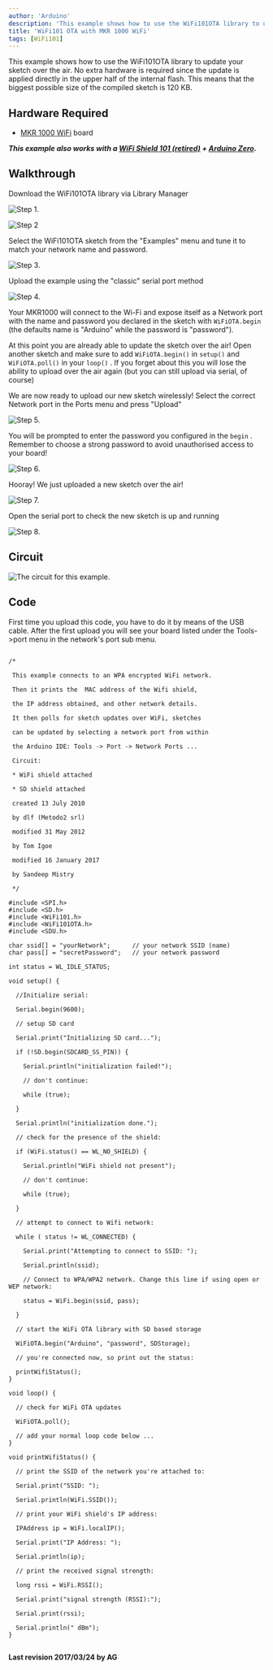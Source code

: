 ```yaml
---
author: 'Arduino'
description: 'This example shows how to use the WiFi101OTA library to update your sketch over the air.'
title: 'WiFi101 OTA with MKR 1000 WiFi'
tags: [WiFi101]
---
```


This example shows how to use the WiFi101OTA library to update your sketch over the air. No extra hardware is required since the update is applied directly in the upper half of the  internal flash. This means that the biggest possible size of the compiled sketch is 120 KB.

## Hardware Required

- [MKR 1000 WiFi](https://store.arduino.cc/products/arduino-mkr1000-wifi) board 

***This example also works with a [WiFi Shield 101 (retired)](https://docs.arduino.cc/retired/shields/arduino-wifi-shield-101) + [Arduino Zero](https://store.arduino.cc/products/arduino-zero).***

## Walkthrough

Download the WiFi101OTA library via Library Manager

![Step 1.](assets/WiFiOTA1.png)

![Step 2](assets/WiFiOTA2.png)

Select the WiFi101OTA sketch from the "Examples" menu and tune it to match your network name and password.

![Step 3.](assets/WiFiOTA3.png)

Upload the example using the "classic" serial port method

![Step 4.](assets/WiFiOTA4.png)

Your MKR1000 will connect to the Wi-Fi and expose itself as a Network port with the name and password you declared in the sketch with `WiFiOTA.begin` (the defaults name is "Arduino" while the password is "password").

At this point you are already able to update the sketch over the air! Open another sketch and make sure to add `WiFiOTA.begin()` in `setup()` and  `WiFiOTA.poll()` in your `loop()` . If you forget about this you will lose the ability to upload over the air again (but you can still upload via serial, of course)

We are now ready to upload our new sketch wirelessly! Select the correct Network port in the Ports menu and press "Upload"

![Step 5.](assets/WiFiOTA5a.png)

You will be prompted to enter the password you configured in the `begin` . Remember to choose a strong password to avoid unauthorised access to your board!

![Step 6.](assets/WiFiOTA6.png)

Hooray! We just uploaded a new sketch over the air!

![Step 7.](assets/WiFiOTA7.png)

Open the serial port to check the new sketch is up and running

![Step 8.](assets/WiFiOTA8.png)

## Circuit

![The circuit for this example.](assets/ArduinoMKR1000_bb.png)

## Code

First time you upload this code, you have to do it by means of the USB cable. After the first upload you will see your board listed under the Tools->port menu in the network's port sub menu.

```arduino

/*

 This example connects to an WPA encrypted WiFi network.

 Then it prints the  MAC address of the Wifi shield,

 the IP address obtained, and other network details.

 It then polls for sketch updates over WiFi, sketches

 can be updated by selecting a network port from within

 the Arduino IDE: Tools -> Port -> Network Ports ...

 Circuit:

 * WiFi shield attached

 * SD shield attached

 created 13 July 2010

 by dlf (Metodo2 srl)

 modified 31 May 2012

 by Tom Igoe

 modified 16 January 2017

 by Sandeep Mistry

 */

#include <SPI.h>
#include <SD.h>
#include <WiFi101.h>
#include <WiFi101OTA.h>
#include <SDU.h>

char ssid[] = "yourNetwork";      // your network SSID (name)
char pass[] = "secretPassword";   // your network password

int status = WL_IDLE_STATUS;

void setup() {

  //Initialize serial:

  Serial.begin(9600);

  // setup SD card

  Serial.print("Initializing SD card...");

  if (!SD.begin(SDCARD_SS_PIN)) {

    Serial.println("initialization failed!");

    // don't continue:

    while (true);

  }

  Serial.println("initialization done.");

  // check for the presence of the shield:

  if (WiFi.status() == WL_NO_SHIELD) {

    Serial.println("WiFi shield not present");

    // don't continue:

    while (true);

  }

  // attempt to connect to Wifi network:

  while ( status != WL_CONNECTED) {

    Serial.print("Attempting to connect to SSID: ");

    Serial.println(ssid);

    // Connect to WPA/WPA2 network. Change this line if using open or WEP network:

    status = WiFi.begin(ssid, pass);

  }

  // start the WiFi OTA library with SD based storage

  WiFiOTA.begin("Arduino", "password", SDStorage);

  // you're connected now, so print out the status:

  printWifiStatus();
}

void loop() {

  // check for WiFi OTA updates

  WiFiOTA.poll();

  // add your normal loop code below ...
}

void printWifiStatus() {

  // print the SSID of the network you're attached to:

  Serial.print("SSID: ");

  Serial.println(WiFi.SSID());

  // print your WiFi shield's IP address:

  IPAddress ip = WiFi.localIP();

  Serial.print("IP Address: ");

  Serial.println(ip);

  // print the received signal strength:

  long rssi = WiFi.RSSI();

  Serial.print("signal strength (RSSI):");

  Serial.print(rssi);

  Serial.println(" dBm");
}


```



**Last revision 2017/03/24 by AG**